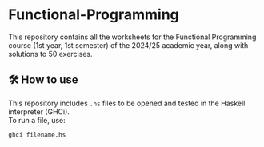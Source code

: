 # Functional-Programming

This repository contains all the worksheets for the Functional Programming course (1st year, 1st semester) of the 2024/25 academic year, along with solutions to 50 exercises.

## 🛠️ How to use

This repository includes `.hs` files to be opened and tested in the Haskell interpreter (GHCi).  
To run a file, use:

```bash
ghci filename.hs

